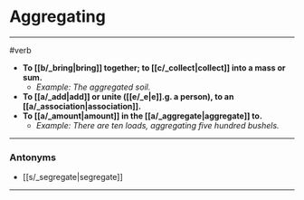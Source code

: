 # Aggregating
---
#verb
- **To [[b/_bring|bring]] together; to [[c/_collect|collect]] into a mass or sum.**
	- _Example: The aggregated soil._
- **To [[a/_add|add]] or unite ([[e/_e|e]].g. a person), to an [[a/_association|association]].**
- **To [[a/_amount|amount]] in the [[a/_aggregate|aggregate]] to.**
	- _Example: There are ten loads, aggregating five hundred bushels._
---
### Antonyms
- [[s/_segregate|segregate]]
---
